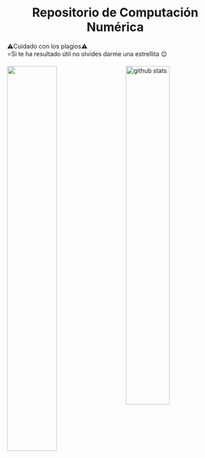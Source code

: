 <h1 align="center">Repositorio de Computación Numérica</h1>

⚠️Cuidado con los plagios⚠️<br>
⭐Si te ha resultado útil no olvides darme una estrellita 😉


<img src="https://github-readme-streak-stats.herokuapp.com/?user=uo287577&theme=dark" width="48%" > <img src="https://github-readme-stats.vercel.app/api?username=uo287577&show_icons=true&theme=gotham" alt="github stats" width="45%" align="right"/>
